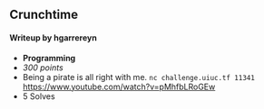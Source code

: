 ## Crunchtime

#### Writeup by hgarrereyn
* **Programming**
* *300 points*
* Being a pirate is all right with me. `nc challenge.uiuc.tf 11341` https://www.youtube.com/watch?v=pMhfbLRoGEw
* 5 Solves
